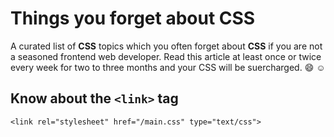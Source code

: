 # Things you forget about CSS
A curated list of **CSS** topics which you often forget about **CSS** if you are not a seasoned frontend web developer. Read this article at least once or twice every week for two to three months and your CSS will be suercharged. :smile: :relaxed:

## Know about the `<link>` tag

`<link rel="stylesheet" href="/main.css" type="text/css">`

